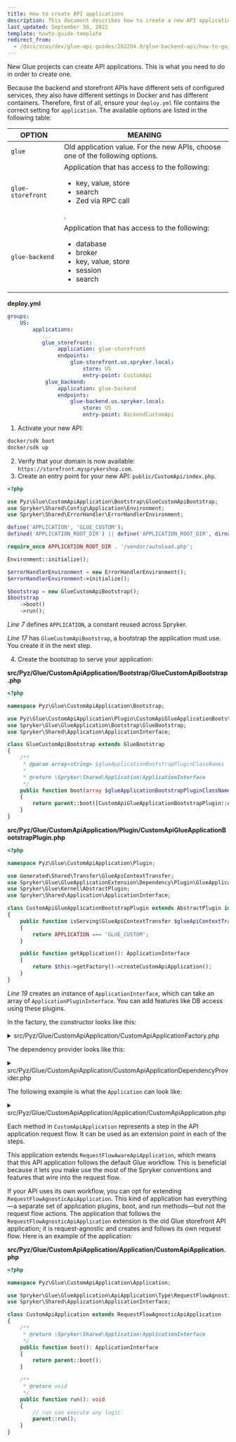 ```yaml
---
title: How to create API applications
description: This document describes how to create a new API application
last_updated: September 30, 2022
template: howto-guide-template
redirect_from:
  - /docs/scos/dev/glue-api-guides/202204.0/glue-backend-api/how-to-guides/create-api-application.html
---
```


New Glue projects can create API applications. This is what you need to do in order to create one.


Because the backend and storefront APIs have different sets of configured services, they also have different settings in Docker and has different containers. Therefore, first of all, ensure your `deploy.yml` file contains the correct setting for `application`. The available options are listed in the following table:

| OPTION | MEANING |
| --- | --- |
| `glue` | Old application value. For the new APIs, choose one of the following options. |
| `glue-storefront` | Application that has access to the following: <ul><li>key, value, store</li><li>search</li><li>Zed via RPC call</li></ul>.   |
| `glue-backend` | Application that has access to the following: <ul><li>database</li><li>broker</li><li>key, value, store</li><li>session</li><li>search</li></ul> |

**deploy.yml**

```yml
groups:
    US:
        applications:
           ...
           glue_storefront:
                application: glue-storefront
                endpoints:
                    glue-storefront.us.spryker.local:
                        store: US
                        entry-point: CustomApi
            glue_backend:
                application: glue-backend
                endpoints:
                    glue-backend.us.spryker.local:
                        store: US
                        entry-point: BackendCustomApi
```

1. Activate your new API:

```bash
docker/sdk boot
docker/sdk up
```

2. Verify that your domain is now available: `https://storefront.mysprykershop.com`.
3. Create an entry point for your new API: `public/CustomApi/index.php`.

```php
<?php

use Pyz\Glue\CustomApiApplication\Bootstrap\GlueCustomApiBootstrap;
use Spryker\Shared\Config\Application\Environment;
use Spryker\Shared\ErrorHandler\ErrorHandlerEnvironment;

define('APPLICATION', 'GLUE_CUSTOM');
defined('APPLICATION_ROOT_DIR') || define('APPLICATION_ROOT_DIR', dirname(__DIR__, 2));

require_once APPLICATION_ROOT_DIR . '/vendor/autoload.php';

Environment::initialize();

$errorHandlerEnvironment = new ErrorHandlerEnvironment();
$errorHandlerEnvironment->initialize();

$bootstrap = new GlueCustomApiBootstrap();
$bootstrap
    ->boot()
    ->run();

```

*Line 7* defines `APPLICATION`, a constant reused across Spryker.

*Line 17* has `GlueCustomApiBootstrap`, a bootstrap the application must use. You create it in the next step.

4. Create the bootstrap to serve your application:

**src/Pyz/Glue/CustomApiApplication/Bootstrap/GlueCustomApiBootstrap.php**

```php
<?php

namespace Pyz\Glue\CustomApiApplication\Bootstrap;

use Pyz\Glue\CustomApiApplication\Plugin\CustomApiGlueApplicationBootstrapPlugin;
use Spryker\Glue\GlueApplication\Bootstrap\GlueBootstrap;
use Spryker\Shared\Application\ApplicationInterface;

class GlueCustomApiBootstrap extends GlueBootstrap
{
    /**
     * @param array<string> $glueApplicationBootstrapPluginClassNames
     *
     * @return \Spryker\Shared\Application\ApplicationInterface
     */
    public function boot(array $glueApplicationBootstrapPluginClassNames = []): ApplicationInterface
    {
        return parent::boot([CustomApiGlueApplicationBootstrapPlugin::class]);
    }
}

```

**src/Pyz/Glue/CustomApiApplication/Plugin/CustomApiGlueApplicationBootstrapPlugin.php**

```php
<?php

namespace Pyz\Glue\CustomApiApplication\Plugin;

use Generated\Shared\Transfer\GlueApiContextTransfer;
use Spryker\Glue\GlueApplicationExtension\Dependency\Plugin\GlueApplicationBootstrapPluginInterface;
use Spryker\Glue\Kernel\AbstractPlugin;
use Spryker\Shared\Application\ApplicationInterface;

class CustomApiGlueApplicationBootstrapPlugin extends AbstractPlugin implements GlueApplicationBootstrapPluginInterface
{
    public function isServing(GlueApiContextTransfer $glueApiContextTransfer): bool
    {
        return APPLICATION === 'GLUE_CUSTOM';
    }

    public function getApplication(): ApplicationInterface
    {
        return $this->getFactory()->createCustomApiApplication();
    }
}
```

*Line 19* creates an instance of `ApplicationInterface`, which can take an array of `ApplicationPluginInterface`. You can add features like DB access using these plugins.

In the factory, the constructor looks like this: 

<details>
<summary markdown='span'>src/Pyz/Glue/CustomApiApplication/CustomApiApplicationFactory.php</summary>

```php
<?php

namespace Pyz\Glue\CustomApiApplication;

use Pyz\Glue\CustomApiApplication\Application\CustomApiApplication;
use Spryker\Glue\Kernel\AbstractFactory;
use Spryker\Service\Container\ContainerInterface;
use Spryker\Shared\Application\ApplicationInterface;
use Spryker\Shared\Kernel\Container\ContainerProxy;

class CustomApiApplicationFactory extends AbstractFactory
{
    /**
     * @return \Spryker\Shared\Application\ApplicationInterface
     */
    public function createCustomApiApplication(): ApplicationInterface
    {
        return new CustomApiApplication(
            $this->createServiceContainer(),
            $this->getApplicationPlugins(),
        );
    }

    /**
     * @return \Spryker\Service\Container\ContainerInterface
     */
    public function createServiceContainer(): ContainerInterface
    {
        return new ContainerProxy(['logger' => null, 'debug' => $this->getConfig()->isDebugModeEnabled(), 'charset' => 'UTF-8']);
    }

    /**
     * @return array<\Spryker\Shared\ApplicationExtension\Dependency\Plugin\ApplicationPluginInterface>
     */
    public function getApplicationPlugins(): array
    {
        return $this->getProvidedDependency(CustomApiApplicationDependencyProvider::PLUGINS_APPLICATION);
    }
}
```
</details>

The dependency provider looks like this: 

<details><summary markdown='span'>src/Pyz/Glue/CustomApiApplication/CustomApiApplicationDependencyProvider.php</summary>

```php
<?php

namespace Pyz\Glue\CustomApiApplication;

use Spryker\Glue\Kernel\AbstractBundleDependencyProvider;
use Spryker\Glue\Kernel\Container;

class CustomApiApplicationDependencyProvider extends AbstractBundleDependencyProvider
{
    public const PLUGINS_APPLICATION = 'PLUGINS_APPLICATION';

    /**
     * @param \Spryker\Glue\Kernel\Container $container
     *
     * @return \Spryker\Glue\Kernel\Container
     */
    public function provideDependencies(Container $container): Container
    {
        $container = parent::provideDependencies($container);
        $container = $this->addApplicationPlugins($container);

        return $container;
    }

    /**
     * @param \Spryker\Glue\Kernel\Container $container
     *
     * @return \Spryker\Glue\Kernel\Container
     */
    protected function addApplicationPlugins(Container $container): Container
    {
        $container->set(static::PLUGINS_APPLICATION, function () {
            return $this->getApplicationPlugins();
        });

        return $container;
    }

    /**
     * @return array<\Spryker\Shared\ApplicationExtension\Dependency\Plugin\ApplicationPluginInterface>
     */
    protected function getApplicationPlugins(): array
    {
        return [];
    }
}
```
</details>

The following example is what the `Application` can look like: 

<details><summary markdown='span'>src/Pyz/Glue/CustomApiApplication/Application/CustomApiApplication.php</summary>

```php
<?php

namespace Spryker\Glue\GlueStorefrontApiApplication\Application;

use Spryker\Client\Session\SessionClient;
use Spryker\Glue\GlueApplication\ApiApplication\Type\RequestFlowAwareApiApplication;
use Spryker\Glue\GlueApplication\Session\Storage\MockArraySessionStorage;
use Spryker\Shared\Application\ApplicationInterface;
use Symfony\Component\HttpFoundation\Session\Session;

/**
 * @method \Spryker\Glue\GlueStorefrontApiApplication\GlueStorefrontApiApplicationFactory getFactory()
 */
class GlueStorefrontApiApplication extends RequestFlowAwareApiApplication
{
    /**
     * @return \Spryker\Shared\Application\ApplicationInterface
     */
    public function boot(): ApplicationInterface
    {
        return parent::boot();
    }

    /**
     * @return array<\Spryker\Glue\GlueApplicationExtension\Dependency\Plugin\RequestBuilderPluginInterface>
     */
    public function provideRequestBuilderPlugins(): array
    {
        return $this->getFactory()->getRequestBuilderPlugins();
    }

    /**
     * @return array<\Spryker\Glue\GlueApplicationExtension\Dependency\Plugin\RequestValidatorPluginInterface>
     */
    public function provideRequestValidatorPlugins(): array
    {
        return $this->getFactory()->getRequestValidatorPlugins();
    }

    /**
     * @return array<\Spryker\Glue\GlueApplicationExtension\Dependency\Plugin\RequestAfterRoutingValidatorPluginInterface>
     */
    public function provideRequestAfterRoutingValidatorPlugins(): array
    {
        return $this->getFactory()->getRequestAfterRoutingValidatorPlugins();
    }

    /**
     * @return array<\Spryker\Glue\GlueApplicationExtension\Dependency\Plugin\ResponseFormatterPluginInterface>
     */
    public function provideResponseFormatterPlugins(): array
    {
        return $this->getFactory()->getResponseFormatterPlugins();
    }

}
```
</details>

Each method in `CustomApiApplication` represents a step in the API application request flow. It can be used as an extension point in each of the steps.

This application extends `RequestFlowAwareApiApplication`, which means that this API application follows the default Glue workflow. This is beneficial because it lets you make use the most of the Spryker conventions and features that wire into the request flow.

If your API uses its own workflow, you can opt for extending `RequestFlowAgnosticApiApplication`. This kind of application has everything—a separate set of application plugins, boot, and run methods—but not the request flow actions. The application that follows the `RequestFlowAgnosticApiApplication` extension is the old Glue storefront API application; it is request-agnostic and creates and follows its own request flow. Here is an example of the application: 

**src/Pyz/Glue/CustomApiApplication/Application/CustomApiApplication.php**

```php
<?php

namespace Pyz\Glue\CustomApiApplication\Application;

use Spryker\Glue\GlueApplication\ApiApplication\Type\RequestFlowAgnosticApiApplication;
use Spryker\Shared\Application\ApplicationInterface;

class CustomApiApplication extends RequestFlowAgnosticApiApplication
{
    /**
     * @return \Spryker\Shared\Application\ApplicationInterface
     */
    public function boot(): ApplicationInterface
    {
        return parent::boot();
    }

    /**
     * @return void
     */
    public function run(): void
    {
        // run can execute any logic.
        parent::run();
    }
}
```
